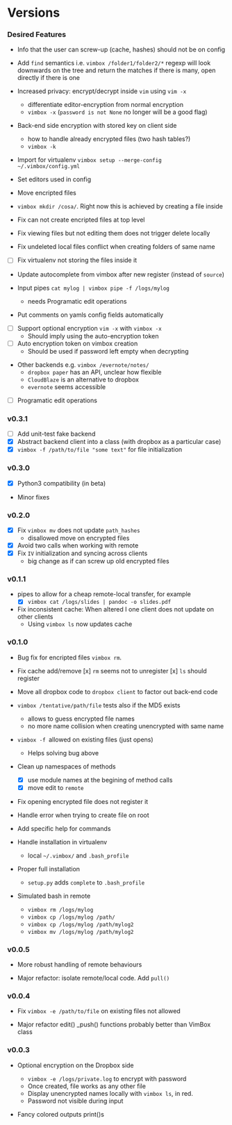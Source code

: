 # Versions

### Desired Features

* Info that the user can screw-up (cache, hashes) should not be on config

* Add `find` semantics i.e. `vimbox /folder1/folder2/*` regexp will look
  downwards on the tree and return the matches if there is many, open directly
  if there is one

* Increased privacy: encrypt/decrypt inside `vim` using `vim -x`
    - differentiate editor-encryption from normal encryption
    - `vimbox -x` (`password is not None` no longer will be a good flag)

* Back-end side encryption with stored key on client side
    - how to handle already encrypted files (two hash tables?)
    - `vimbox -k`

* Import for virtualenv `vimbox setup --merge-config ~/.vimbox/config.yml`

* Set editors used in config

* Move encripted files

* `vimbox mkdir /cosa/`. Right now this is achieved by creating a file inside

* Fix can not create encripted files at top level

* Fix viewing files but not editing them does not trigger delete locally

* Fix undeleted local files conflict when creating folders of same name

- [ ] Fix virtualenv not storing the files inside it

* Update autocomplete from vimbox after new register (instead of `source`)

* Input pipes `cat mylog | vimbox pipe -f /logs/mylog`
    - needs Programatic edit operations

* Put comments on yamls config fields automatically

- [ ] Support optional encryption `vim -x` with `vimbox -x`
    - Should imply using the auto-encryption token
- [ ] Auto encryption token on vimbox creation
    - Should be used if password left empty when decrypting

* Other backends e.g. `vimbox /evernote/notes/`
    - `dropbox paper` has an API, unclear how flexible
    - `CloudBlaze` is an alternative to dropbox
    - `evernote` seems accessible

- [ ] Programatic edit operations

### v0.3.1

- [ ] Add unit-test fake backend
- [x] Abstract backend client into a class (with dropbox as a particular case)
- [x] `vimbox -f /path/to/file "some text"` for file initialization

### v0.3.0

- [x] Python3 compatibility (in beta)
- Minor fixes

### v0.2.0

- [x] Fix `vimbox mv` does not update `path_hashes`
    - disallowed move on encrypted files
- [x] Avoid two calls when working with remote
- [x] Fix `IV` initialization and syncing across clients
    - big change as if can screw up old encrypted files

### v0.1.1

* pipes to allow for a cheap remote-local transfer, for example
    - [x] `vimbox cat /logs/slides | pandoc -o slides.pdf`

* Fix inconsistent cache: When altered I one client does not update on other clients
    - Using `vimbox ls` now updates cache

### v0.1.0

* Bug fix for encripted files `vimbox rm`.

* Fix cache add/remove
    [x] `rm` seems not to unregister
    [x] `ls` should register

* Move all dropbox code to `dropbox client` to factor out back-end code

* `vimbox /tentative/path/file` tests also if the MD5 exists
    - allows to guess encrypted file names
    - no more name collision when creating unencrypted with same name

* `vimbox -f `allowed on existing files (just opens)
    - Helps solving bug above

* Clean up namespaces of methods
    - [x] use module names at the begining of method calls
    - [x] move edit to `remote`

* Fix opening encrypted file does not register it

* Handle error when trying to create file on root

* Add specific help for commands

* Handle installation in virtualenv
    - local `~/.vimbox/` and `.bash_profile`

* Proper full installation
    - `setup.py` adds `complete` to `.bash_profile`

* Simulated bash in remote

    - `vimbox rm /logs/mylog`
    - `vimbox cp /logs/mylog /path/`
    - `vimbox cp /logs/mylog /path/mylog2`
    - `vimbox mv /logs/mylog /path/mylog2`

### v0.0.5

* More robust handling of remote behaviours

* Major refactor: isolate remote/local code. Add `pull()`

### v0.0.4

* Fix `vimbox -e /path/to/file` on existing files not allowed

* Major refactor edit() _push() functions probably better than VimBox class

### v0.0.3

* Optional encryption on the Dropbox side
    - `vimbox -e /logs/private.log` to encrypt with password
    - Once created, file works as any other file
    - Display unencrypted names locally with `vimbox ls`, in red.
    - Password not visible during input

* Fancy colored outputs print()s
